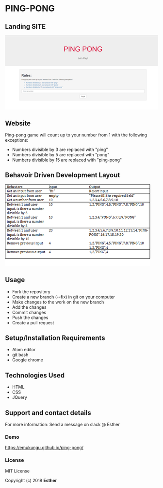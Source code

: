 # PING-PONG

## Landing SITE
![Landing site](img/landingPage.png)

## Website
Ping-pong game will count up to your number from 1 with the following exceptions:
* Numbers divisible by 3 are replaced with "ping"
* Numbers divisible by 5 are replaced with "pong"
* Numbers divisible by 15 are replaced with "ping-pong"

## Behavoir Driven Development Layout
![BDD](img/BDD.png)

## Usage
* Fork the repository
* Create a new branch (--fix) in git on your computer
* Make changes to the work on the new branch
* Add the changes
* Commit changes
* Push the changes
* Create a pull request

## Setup/Installation Requirements
* Atom editor
* git bash
* Google chrome

## Technologies Used
* HTML
* CSS
* JQuery

## Support and contact details
For more information: Send a message on slack \@ Esther

### Demo
https://emukungu.github.io/ping-pong/

### License
MIT License

Copyright (c) 2018 **Esther**
